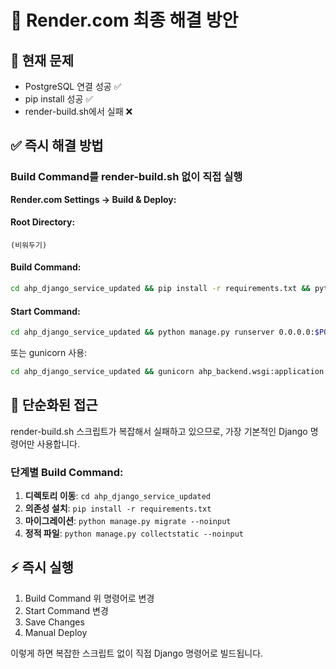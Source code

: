 # 🔧 Render.com 최종 해결 방안

## 🚨 현재 문제
- PostgreSQL 연결 성공 ✅
- pip install 성공 ✅  
- render-build.sh에서 실패 ❌

## ✅ 즉시 해결 방법

### Build Command를 render-build.sh 없이 직접 실행

**Render.com Settings → Build & Deploy:**

#### **Root Directory:**
```
(비워두기)
```

#### **Build Command:**
```bash
cd ahp_django_service_updated && pip install -r requirements.txt && python manage.py migrate --noinput && python manage.py collectstatic --noinput
```

#### **Start Command:**
```bash
cd ahp_django_service_updated && python manage.py runserver 0.0.0.0:$PORT
```

또는 gunicorn 사용:
```bash
cd ahp_django_service_updated && gunicorn ahp_backend.wsgi:application --bind 0.0.0.0:$PORT
```

## 🎯 단순화된 접근

render-build.sh 스크립트가 복잡해서 실패하고 있으므로, 가장 기본적인 Django 명령어만 사용합니다.

### 단계별 Build Command:

1. **디렉토리 이동**: `cd ahp_django_service_updated`
2. **의존성 설치**: `pip install -r requirements.txt`
3. **마이그레이션**: `python manage.py migrate --noinput`
4. **정적 파일**: `python manage.py collectstatic --noinput`

## ⚡ 즉시 실행

1. Build Command 위 명령어로 변경
2. Start Command 변경
3. Save Changes
4. Manual Deploy

이렇게 하면 복잡한 스크립트 없이 직접 Django 명령어로 빌드됩니다.